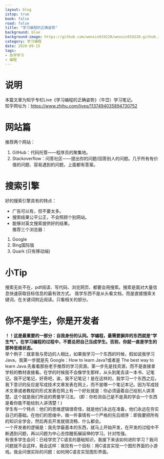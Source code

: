 ```yaml
---
layout: blog
istop: true
book: false              
road: false            
title: "学习编程的正确姿势"
background: blue
background-image: https://github.com/wenxin919220/wenxin919220.github.io/blob/master/_posts/%E6%8A%80%E6%9C%AF/2020/09/2020-09-15-%E5%AD%A6%E4%B9%A0%E7%BC%96%E7%A8%8B%E7%9A%84%E6%AD%A3%E7%A1%AE%E5%A7%BF%E5%8A%BF_00.png?raw=true
category: 学习编程
date: 2020-09-15
tags:
- 自学学习
- 编程
---
```


# **说明**
本篇文章为知乎专栏Live《学习编程的正确姿势》（牛岱）学习笔记。    
知乎网址为：<https://www.zhihu.com/lives/1137494035894730752>

# **网站篇**
推荐两个网站：
1. GitHub：代码托管——程序员的聚集地。
2. Stackoverflow：问答社区——提出你的问题/回答别人的问题。几乎所有有价值的问题、容易遇到的问题，上面都有答案。

# **搜索引擎**
好的搜索引擎具有的特点：
* 广告可以有，但不要太多。
* 搜索结果公平公正，不会照顾个别网站。
* 能够对英文搜索提供好的结果。      
推荐三个浏览器：
1. Google
2. Bing国际版
3. Quark (只有移动端)

# **小Tip**
搜索无处不在，pdf阅读、写代码、浏览网页、都要会用搜索。搜索是面对大量信息快速获取目标信息的最有效方式。
我学东西不是从头看文档，而是直接搜索关键词，在关键词附近阅读。只看相关的部分。

# **你不是学生，你是开发者**
**！！这是最重要的一部分：自我身份的认同。学编程，最需要摒弃的东西就是“学生气”。在学习编程的过程中，不要总把自己当成学生。否则，你就一直是学生的那种思维状态。**    
举个例子：就拿我与旁边的人相比，如果我学习一个东西的时候，假如说我学习Java，我第一步就是先 Google：How to learn Java?或者是 The best way to learn Java.先看看那些老手推荐的学习资源。第一步先是找资源，而不是直接拿学校的教材直接看。在学的时候我不会像学生那样，从头到尾去读一本书、记笔记。我不记笔记，好奇吧，诶，我不记笔记！是在这样的，我学习一个东西之后，我下意识的反应是写成技术文章发表在网上，而不是哪一个笔记本记。因为写成技术文章或者教程的形式发表在网上有一个好处就是：你必须逼着自己给别人讲清楚。这个就是我们所说的费曼学习法。 (即：你检测自己是不是真的学会一个东西是看你能不能给别人讲清楚！)       
学生有一个特点：他们的思维逻辑很奇怪，就是他们永远在准备，他们永远在夯实自己的基础。在他们的思维中，做一件事情有一个严格的先后顺序：即我要把所有的知识全学会，然后再去开发就很流畅、什么都会。     
一个开发者的逻辑是：我先学最基本的东西，就马上开始开发，在开发的过程中不断遇到问题，再以问题为中心去惊醒拓展延伸的学习。针对性强。      
有很多学生会问：已经学完了C语言的基础知识，我接下来该如何进阶学习？我问问题就不会这样，我会这样：我现有一个目标：用C语言实现一个图形界面的小游戏。我会问很实际的问题：如何用C语言实现图形界面。 